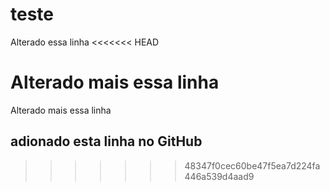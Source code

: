# teste
Alterado essa linha
<<<<<<< HEAD

Alterado mais essa linha
=======
Alterado mais essa linha
## adionado esta linha no GitHub
>>>>>>> 48347f0cec60be47f5ea7d224fa446a539d4aad9
